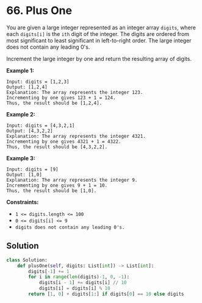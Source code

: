 # 66. Plus One

You are given a large integer represented as an integer array `digits`, where each `digits[i]` is the `ith` digit of the integer. The digits are ordered from most significant to least significant in left-to-right order. The large integer does not contain any leading 0's.

Increment the large integer by one and return the resulting array of digits.

 

**Example 1:**
```
Input: digits = [1,2,3]
Output: [1,2,4]
Explanation: The array represents the integer 123.
Incrementing by one gives 123 + 1 = 124.
Thus, the result should be [1,2,4].
```

**Example 2:**
```
Input: digits = [4,3,2,1]
Output: [4,3,2,2]
Explanation: The array represents the integer 4321.
Incrementing by one gives 4321 + 1 = 4322.
Thus, the result should be [4,3,2,2].
```

**Example 3:**
```
Input: digits = [9]
Output: [1,0]
Explanation: The array represents the integer 9.
Incrementing by one gives 9 + 1 = 10.
Thus, the result should be [1,0].
```

**Constraints:**

* `1 <= digits.length <= 100`
* `0 <= digits[i] <= 9`
* `digits does not contain any leading 0's.`


## Solution
```python
class Solution:
    def plusOne(self, digits: List[int]) -> List[int]:
        digits[-1] += 1
        for i in range(len(digits)-1, 0, -1):
            digits[i - 1] += digits[i] // 10
            digits[i] = digits[i] % 10
        return [1, 0] + digits[1:] if digits[0] == 10 else digits
```